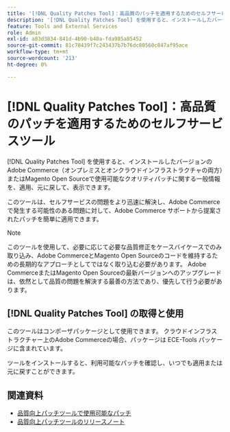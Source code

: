 ```yaml
---
title: '[!DNL Quality Patches Tool]：高品質のパッチを適用するためのセルフサービスツール'
description: '[!DNL Quality Patches Tool] を使用すると、インストールしたバージョンのAdobe Commerce（オンプレミスとオンクラウドインフラストラクチャの両方）またはMagento Open Sourceで使用可能なクオリティパッチに関する一般情報を、適用、元に戻して、表示できます。'
feature: Tools and External Services
role: Admin
exl-id: a83d3834-841d-4b90-b40a-fda985a85452
source-git-commit: 81c78439f7c243437b7b76dc80560c847af95ace
workflow-type: tm+mt
source-wordcount: '213'
ht-degree: 0%

---
```


# [!DNL Quality Patches Tool]：高品質のパッチを適用するためのセルフサービスツール

[!DNL Quality Patches Tool] を使用すると、インストールしたバージョンのAdobe Commerce（オンプレミスとオンクラウドインフラストラクチャの両方）またはMagento Open Sourceで使用可能なクオリティパッチに関する一般情報を、適用、元に戻して、表示できます。

このツールは、セルフサービスの問題をより迅速に解決し、Adobe Commerceで発生する可能性のある問題に対して、Adobe Commerce サポートから提案されたパッチを簡単に適用できます。

>[!NOTE]
>
>このツールを使用して、必要に応じて必要な品質修正をケースバイケースでのみ取り込み、Adobe CommerceとMagento Open Sourceのコードを維持するための長期的なアプローチとしてではなく取り込む必要があります。 Adobe CommerceまたはMagento Open Sourceの最新バージョンへのアップグレードは、依然として品質の問題を解決する最善の方法であり、優先して行う必要があります。

## [!DNL Quality Patches Tool] の取得と使用

このツールはコンポーザパッケージとして使用できます。 クラウドインフラストラクチャー上のAdobe Commerceの場合、パッケージは ECE-Tools パッケージに含まれています。

ツールをインストールすると、利用可能なパッチを確認し、いつでも適用または元に戻すことができます。

## 関連資料

* [品質向上パッチツールで使用可能なパッチ](/help/tools/quality-patches-tool/usage.md)
* [品質向上パッチツールのリリースノート](/help/tools/quality-patches-tool/release-notes.md)

